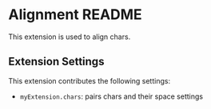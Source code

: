 # Alignment README

This extension is used to align chars.


## Extension Settings

This extension contributes the following settings:

* `myExtension.chars`: pairs chars and their space settings